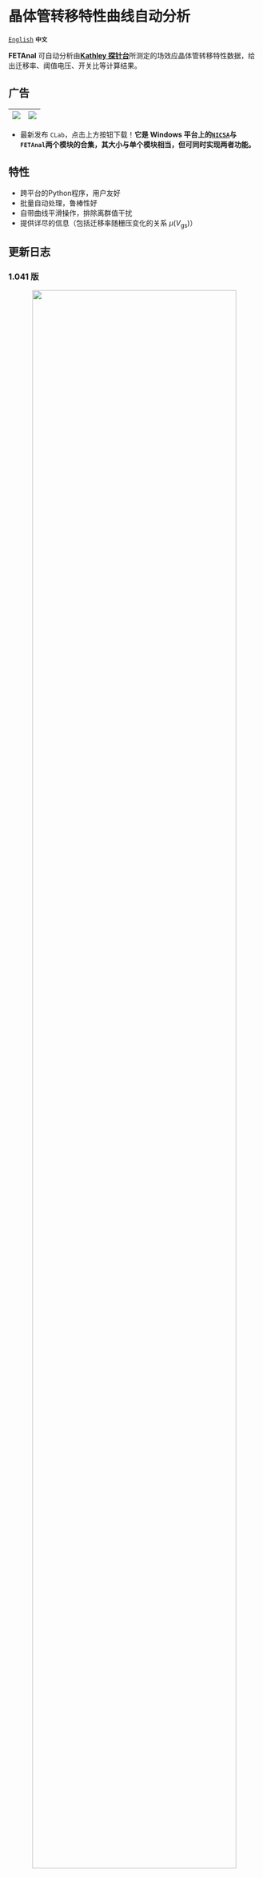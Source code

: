 # 晶体管转移特性曲线自动分析
[`English`](/README.md) **`中文`**

**FETAnal** 可自动分析由[**Kathley 探针台**](http://www.tek.com/Keithley)所测定的场效应晶体管转移特性数据，给出迁移率、阈值电压、开关比等计算结果。

## 广告
[![](https://img.shields.io/badge/下载自GitHub-CLab%20for%20Windows-important?style=for-the-badge&logo=github)](https://github.com/Z-H-Sun/NICSA/releases/download/v1.081/CLab_Win_Release.NICSA_1.081%2BFETAnal_1.041.zip)|[![](https://img.shields.io/badge/下载自百度云-提取码：csme-informational?style=for-the-badge&logo=google-cloud)](https://pan.baidu.com/s/1QjKGhEvYMKCmh4mWc1mJIg)
---|---
* 最新发布 `CLab`，点击上方按钮下载！**它是 Windows 平台上的[`NICSA`](https://github.com/Z-H-Sun/NICSA)与`FETAnal`两个模块的合集，其大小与单个模块相当，但可同时实现两者功能。**

## 特性
* 跨平台的Python程序，用户友好
* 批量自动处理，鲁棒性好
* 自带曲线平滑操作，排除离群值干扰
* 提供详尽的信息（包括迁移率随栅压变化的关系 *μ*(*V*<sub>gs</sub>)）

## 更新日志

### 1.041 版
<p align="center"><img src="/update1.png" width="90%" height="90%"></p>

* 请注意自该版本起，配置文件从`Config.ini`更名为`FETAnal.config`，并提供更多功能
* 优化用户界面（仅对 Windows 用户）
* 现可双击`CreateDesktopShortcuts.exe`以自动创建带预设的桌面快捷方式，方便调用（仅对 Windows 用户）
* 目前该程序由[`Nuitka`](https://github.com/Nuitka/Nuitka)编译，由于其能将Python代码转为C语言编译，运行速度比CPython解释器还快一倍！（仅对 Windows 用户）
* 启用更好的 GUI 后台（Windows 版从 Tk/Tcl 改为 Qt，Mac 版从 MacOSX 改为 Tk/Tcl 或 Qt）
* 实验性功能：
  * 可自定义窗口大小
  * 调整了控制台窗口（仅限 Windows）和 GUI 窗口的默认位置，保证它们不会重叠到一起
  * 将 GUI 窗口标题设置为输入文件名

### 1.04 版
* 切换至`xlrd`来读取电子文档，不再依赖 MS Excel OLE，处理速度更快
* 新增 \*nix 系统（Mac / Linux）支持
* 解决文件名中含空格的问题
* 当前设置将显示在终端中以供检查
* 自动获取电压、电流所在列 `ColGateV`、`ColIDrain`
* 修复程序错误

## 运行环境 及 下载地址

### Windows [![](https://img.shields.io/badge/Windows版下载-FETAnal%20Ver%201.041-0078d6?style=plastic&logo=windows)](https://github.com/Z-H-Sun/FETAnal/releases/download/v1.041/FETAnal_1.041_Win_Release.zip)
* Windows 7 **64位** 或以上版本
* **推荐** 使用编译版本，因其运行速度更快。下载此[发行包](https://github.com/Z-H-Sun/FETAnal/releases/download/v1.041/FETAnal_1.041_Win_Release.zip)，解压至任意路径并运行`FETAnal\FETAnal.exe`

  * 需要安装 Microsoft Visual C++ Redistributable for Visual Studio 2015-2019 ([![](https://img.shields.io/badge/下载-VC运行时库-00599c?style=plastic&logo=c%2B%2B)](https://aka.ms/vs/16/release/vc_redist.x64.exe))，否则系统将提示“vcruntime140.dll缺失”。不过，**很有可能你之前已经安装过了**，因为不少软件都依赖此运行库
* **【广告】或者，你可以下载`CLab`，其中包括了`FETAnal`，但功能更强大！** [![](https://img.shields.io/badge/Windows版下载-CLab%20%28含%20FETAnal%29-0078d6?style=plastic&logo=windows)](https://github.com/Z-H-Sun/NICSA/releases/download/v1.081/CLab_Win_Release.NICSA_1.081%2BFETAnal_1.041.zip)
* **如果你是开发者**，希望调试程序并使用**自己的Python环境**，则可下载开发者工具包。但是，自1.041版起不再维护且**不推荐使用**，如果需调试请参考[之前版本](https://github.com/Z-H-Sun/FETAnal/tree/v1.04)

### Mac OS [![](https://img.shields.io/badge/Mac%20OS%20X版下载-FETAnal%20Ver%201.041-999999?style=plastic&logo=apple)](https://github.com/Z-H-Sun/FETAnal/releases/download/v1.041/FETAnal_1.041_Mac.zip)
* Mac OS X 10.10 或更高版本

好消息是，系统自带 Python 2.7（含 Matplotlib 1.3 和 Numpy 1.8）；坏消息是，后者没有`xlrd`库。你可以选择自行安装， **或者，可以选择下载[这个](https://github.com/Z-H-Sun/FETAnal/releases/download/v1.041/FETAnal_1.041_Mac.zip)集成有 xlrd 1.2.0 的包** （该扩展是由官网 [PyPI.org](https://pypi.org/project/xlrd/) 获得的）

### Linux [![](https://img.shields.io/badge/Linux%20克隆该库-FETAnal%20Ver%201.041-e95420?style=plastic&logo=ubuntu)](https://github.com/Z-H-Sun/FETAnal.git)
* 需有桌面环境以显示 GUI
* Python >= 2.7 含

  * Numpy >= 1.8
  * Matplotlib >= 1.3
  * xlrd >= 1.0
  
只需 [FETAnal](/FETAnal) 及配置文件 [FETAnal.config](/FETAnal.config) 。运行 `chmod +x FETAnal` 以添加“可执行”标志

### 附加说明
对于 \*nix 系统 (Mac OS X 和 Linux), 如果你配有 Python3 而非 Python2 环境, **最好将 `FETAnal` 的第一行改为 `#!/usr/bin/env python3`**

## 用法简介
* 详细用法参见英文说明文档（同时提供样例以参考）的[How to use](/README.md#how-to-use)一节
* 针对Windows用户，高于1.041版本时可双击运行`CreateDesktopShortcuts.exe`以自动创建带预设的桌面快捷方式，方便调用
* 针对Mac用户，**请确保打开方式为“实用工具-终端(Utilities-Terminal)”。如果从网上下载，系统 Gatekeeper 可能阻止程序运行，请到 系统偏好-安全与隐私-通用 中放行**
* 使用前需要按照说明，根据实验测定条件修改配置文件 [FETAnal.config](/FETAnal.config)

  * 必须按照实验条件赋值介电层属性，长宽比，电子表格中电流、电压所在列号等参数，否则程序无法给出正确结果。“[样例](#样例)”一节将给出更详细的说明
  * 如果你将`ColGateV`和`ColIDrain`设为零，则程序会自动从电子表格中找出 *V*<sub>gs</sub> 和 *I*<sub>ds</sub> 所在列号。此时，你必须严格保证列标题分别为“GateV”和“IDRAIN”/“IDLIN”
  * 如果你将`W`和`L`设为零，程序会自动从文件名中提取沟道长宽数据。此时，你在保存数据时必须按如下方式命名：\*\<width\>\*\<length\>\*.xls，其中\<width\> or \<length\>必须为整数，**且后面跟有相同的单位（如 um 表示微米）**。一些可接受的命名方式有：100um, 1mm, 50 um, 50-um, 50_um 等
  * 1.041 版的配置文件中写有一些实验性功能。虽然不太可能发生，但若造成意外，请删除那几行的代码
* 将单/多个电子表格或它们所在的整个目录拖拽至应用程序（仅限Windows），或拖入终端窗口（各平台通用）并回车，开始自动分析
  * 对于Windows编译版，可以将可执行文件创建桌面快捷方式以方便调用：这样可直接将输入文件（夹）拖至快捷方式上便可用该程序打开此输入文件
  * 注意文件名请勿超过 260 字符（受限于 Python 本身）
  * 也可在终端窗口中手动输入文件名，但请注意转义文件名中间的空格。或输入 `-config` 以打开`FETConfig.config`进行配置的检查和更改
* 数据处理流程：使用Savitzky-Golay算法对每个传输曲线进行平滑处理，然后每五个点进行一次线性拟合。这一步是为了消除仪器测定偶然波动产生的离群值的干扰。然后使用以下公式获得迁移率(*μ*)和阈值电压(*V*<sub>th</sub>)：<p align="center">√*I*<sub>ds</sub> = √\[(*μ C' W*)/(2*L*)\] (*V*<sub>gs</sub> − *V*<sub>th</sub>)</p>
* 程序将直接跳过不合法的电子表格（比如，某个文件测的不是转移特性曲线）
* 程序将在终端显示其中一些重要计算结果（正向扫描(f)和反向扫描(b)中的最大迁移率(*μ*)和阈值电压(*V*\_th)，以及开关比），如下图所示<p align="center"><img src="/screenshot.png" width="80%" height="80%"></p>
* 上述结果也会存于下列电子表格中 `./Results/Results_mmddyy_HHMMSS.csv`；更详细的数据存于另一文件 `./Results/Data_mmddyy_HHMMSS.csv`，后者包括了随栅压变化的关系 *μ*(*V*<sub>gs</sub>) 和 *V*<sub>th</sub>(*V*<sub>gs</sub>)
* 转移特性曲线图像显示于一个独立的图形用户界面窗口中（见上图），其中方块散点图作出了√*I*−*V*关系，实线为平滑后的结果，虚线为取到最大迁移率处的线性拟合，“+”散点图作出了*μ*−*V*<sub>gs</sub>关系，不同颜色区分正扫/回扫
* 这些图像也存于`./Results`文件夹中
* 滚动鼠标滚轮以查看上/下一个结果

## 样例
* [此处](/Examples)提供两个样例，你可以[点此下载为zip压缩文件](https://github.com/Z-H-Sun/FETAnal/releases/download/v1.04/Examples.zip)
* 对于`arc CNT`, 请按此设置：DIELECTRIC = 0; W, L = 0, 0; TD\[0\] = 300，意为介电层是300 nm厚的氧化硅，且从文件名中自动提取长宽比
* 对于`cytop`，请按此设置：DIELECTRIC = -1; DCP = 3.7e-9，因为（按某特定流程制备的）CYTOP介电层的单位面积电容为 3.7×10<sup>−9</sup> F/cm<sup>2</sup>；此外，令 W, L = 20, 1，表明每一个器件沟道的长宽比均为 1/20，此时无需在文件名中包含该数据。注意该文件夹中，TPDBP-C-3-o 记录的是输出特性曲线而非转移特性曲线，但无需担心，程序将将其自动跳过